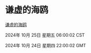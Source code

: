 # 谦虚的海鸥
[谦虚的海鸥](http://219.139.199.238:56308/qxdho/course/base/hotlink/index.php)

2024年 10月 25日 星期五 06:00:02 CST

2024年 10月 24日 星期四 22:00:02 GMT

